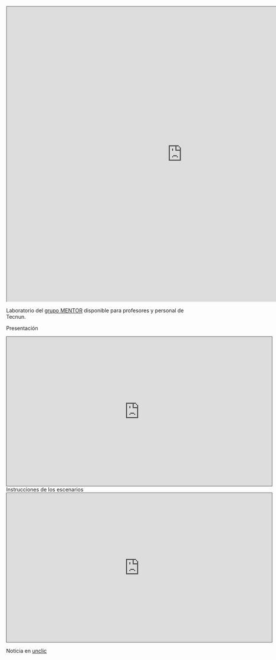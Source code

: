 <iframe width="950" height="800" src="https://mentor-tecnun.github.io/Mentor_Space.pdf"></iframe>

Laboratorio del [grupo MENTOR](http://mentor.tecnun.es/) disponible para profesores y personal de Tecnun.

Presentación
<iframe src="https://unav.cloud.panopto.eu/Panopto/Pages/Embed.aspx?id=86404684-9309-4f2c-b6e6-aeb00071b9f5&autoplay=false&offerviewer=true&showtitle=true&showbrand=true&captions=false&interactivity=all" height="405" width="720" style="border: 1px solid #464646;" allowfullscreen allow="autoplay"></iframe>
Instrucciones de los escenarios

<iframe src="https://unav.cloud.panopto.eu/Panopto/Pages/Embed.aspx?id=0a214964-5ad7-4a5e-8d9b-aeba00a7268d&autoplay=false&offerviewer=true&showtitle=true&showbrand=true&captions=false&interactivity=all" height="405" width="720" style="border: 1px solid #464646;" allowfullscreen allow="autoplay"></iframe>

Noticia en [unclic](https://unclic.unav.edu/campus-san-sebastian/n164/mentor-space/)
